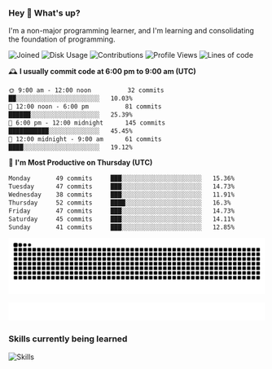 ### Hey :wave: What's up?

I'm a non-major programming learner, and I'm learning and consolidating the foundation of programming.

<!--START_SECTION:waka-->
![Joined](http://img.shields.io/badge/Joined-8%20years%20ago-6D67E4?style=flat&labelColor=453C67)
![Disk Usage](http://img.shields.io/badge/Github%27s%20Storage-604.3%20MB-FD841F?style=flat&labelColor=E14D2A)
![Contributions](http://img.shields.io/badge/Contributions%20in%202024-115-7DCE13?style=flat&labelColor=2B7A0B)
![Profile Views](http://img.shields.io/badge/Profile%20Views-0-3AB4F2?style=flat&labelColor=0078AA)
![Lines of code](https://img.shields.io/badge/Lines%20of%20code-2%20Million%20Lines%20of%20code-FF8B8B?style=flat&labelColor=EB4747)

🕰️ **I usually commit code at 6:00 pm to 9:00 am (UTC)** 

```text
🌞 9:00 am - 12:00 noon          32 commits     ██░░░░░░░░░░░░░░░░░░░░░░░   10.03% 
🌆 12:00 noon - 6:00 pm          81 commits     ██████░░░░░░░░░░░░░░░░░░░   25.39% 
🌃 6:00 pm - 12:00 midnight      145 commits    ███████████░░░░░░░░░░░░░░   45.45% 
🌙 12:00 midnight - 9:00 am      61 commits     ████░░░░░░░░░░░░░░░░░░░░░   19.12%
```
📅 **I'm Most Productive on Thursday (UTC)** 

```text
Monday       49 commits     ███░░░░░░░░░░░░░░░░░░░░░░   15.36% 
Tuesday      47 commits     ███░░░░░░░░░░░░░░░░░░░░░░   14.73% 
Wednesday    38 commits     ███░░░░░░░░░░░░░░░░░░░░░░   11.91% 
Thursday     52 commits     ████░░░░░░░░░░░░░░░░░░░░░   16.3% 
Friday       47 commits     ███░░░░░░░░░░░░░░░░░░░░░░   14.73% 
Saturday     45 commits     ███░░░░░░░░░░░░░░░░░░░░░░   14.11% 
Sunday       41 commits     ███░░░░░░░░░░░░░░░░░░░░░░   12.85%
```

<!--END_SECTION:waka-->

![Snake animation](https://raw.githubusercontent.com/dirname/dirname/output/snake.svg)

![metrics](github-metrics.svg)

### Skills currently being learned

![Skills](https://skillicons.dev/icons?i=linux,rust,go,solidity,typescript,bash,git,postgres,mysql,redis,mongo,docker,kubernetes,grafana,prometheus)
